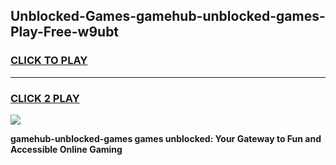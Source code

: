 
## Unblocked-Games-gamehub-unblocked-games-Play-Free-w9ubt
<h3>
<a href="https://premium76.site?title=gamehub-unblocked-games&ref=09A">CLICK TO PLAY</a></h3>
<hr>

<h3>
<a href="https://premium76.site?title=gamehub-unblocked-games&ref=09A">CLICK 2 PLAY</a>
  
</h3>

<a href="https://premium76.site?title=gamehub-unblocked-games&ref=09A"><img src="https://clearcache.store/games.png"></a>


**gamehub-unblocked-games games unblocked: Your Gateway to Fun and Accessible Online Gaming**
